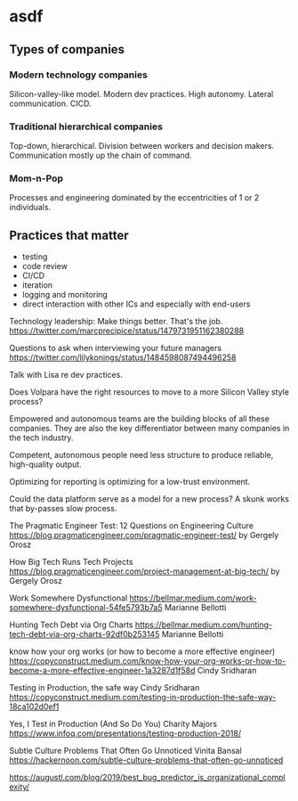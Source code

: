 # asdf

## Types of companies


### Modern technology companies

Silicon-valley-like model. Modern dev practices. High autonomy. Lateral communication. CICD.

### Traditional hierarchical companies

Top-down, hierarchical. Division between workers and decision makers. Communication mostly up the chain of command.

### Mom-n-Pop

Processes and engineering dominated by the eccentricities of 1 or 2 individuals.


## Practices that matter

- testing
- code review
- CI/CD
- iteration
- logging and monitoring
- direct interaction with other ICs and especially with end-users


Technology leadership: Make things better. That's the job.
https://twitter.com/marcprecipice/status/1479731951162380288


Questions to ask when interviewing your future managers
https://twitter.com/lilykonings/status/1484598087494496258



Talk with Lisa re dev practices.

Does Volpara have the right resources to move to a more Silicon Valley style process?

Empowered and autonomous teams are the building blocks of all these companies. They are also the key differentiator between many companies in the tech industry.

Competent, autonomous people need less structure to produce reliable, high-quality output.

Optimizing for reporting is optimizing for a low-trust environment.


Could the data platform serve as a model for a new process? A skunk works that by-passes slow process.




The Pragmatic Engineer Test: 12 Questions on Engineering Culture
https://blog.pragmaticengineer.com/pragmatic-engineer-test/
by Gergely Orosz

How Big Tech Runs Tech Projects
https://blog.pragmaticengineer.com/project-management-at-big-tech/
by Gergely Orosz

Work Somewhere Dysfunctional
https://bellmar.medium.com/work-somewhere-dysfunctional-54fe5793b7a5
Marianne Bellotti

Hunting Tech Debt via Org Charts
https://bellmar.medium.com/hunting-tech-debt-via-org-charts-92df0b253145
Marianne Bellotti

know how your org works (or how to become a more effective engineer)
https://copyconstruct.medium.com/know-how-your-org-works-or-how-to-become-a-more-effective-engineer-1a3287d1f58d
Cindy Sridharan

Testing in Production, the safe way
Cindy Sridharan
https://copyconstruct.medium.com/testing-in-production-the-safe-way-18ca102d0ef1


Yes, I Test in Production (And So Do You)
Charity Majors
https://www.infoq.com/presentations/testing-production-2018/


Subtle Culture Problems That Often Go Unnoticed
Vinita Bansal
https://hackernoon.com/subtle-culture-problems-that-often-go-unnoticed


https://augustl.com/blog/2019/best_bug_predictor_is_organizational_complexity/